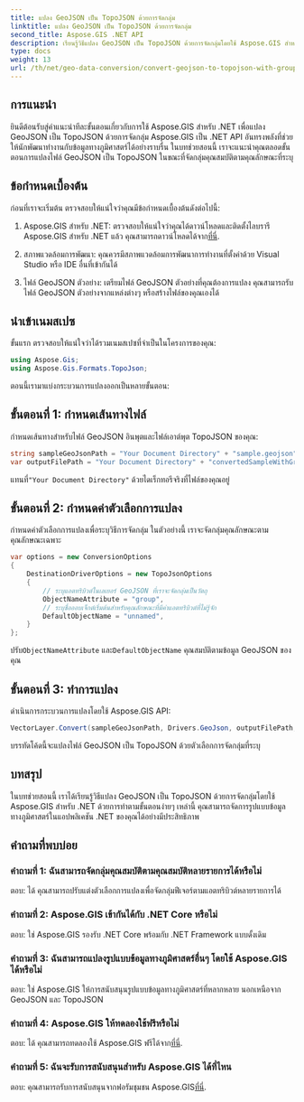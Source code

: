 ```yaml
---
title: แปลง GeoJSON เป็น TopoJSON ด้วยการจัดกลุ่ม
linktitle: แปลง GeoJSON เป็น TopoJSON ด้วยการจัดกลุ่ม
second_title: Aspose.GIS .NET API
description: เรียนรู้วิธีแปลง GeoJSON เป็น TopoJSON ด้วยการจัดกลุ่มโดยใช้ Aspose.GIS สำหรับ .NET ในบทช่วยสอนที่ครอบคลุมนี้
type: docs
weight: 13
url: /th/net/geo-data-conversion/convert-geojson-to-topojson-with-grouping/
---
```

## การแนะนำ

ยินดีต้อนรับสู่คำแนะนำทีละขั้นตอนเกี่ยวกับการใช้ Aspose.GIS สำหรับ .NET เพื่อแปลง GeoJSON เป็น TopoJSON ด้วยการจัดกลุ่ม Aspose.GIS เป็น .NET API อันทรงพลังที่ช่วยให้นักพัฒนาทำงานกับข้อมูลทางภูมิศาสตร์ได้อย่างราบรื่น ในบทช่วยสอนนี้ เราจะแนะนำคุณตลอดขั้นตอนการแปลงไฟล์ GeoJSON เป็น TopoJSON ในขณะที่จัดกลุ่มคุณสมบัติตามคุณลักษณะที่ระบุ

## ข้อกำหนดเบื้องต้น

ก่อนที่เราจะเริ่มต้น ตรวจสอบให้แน่ใจว่าคุณมีข้อกำหนดเบื้องต้นดังต่อไปนี้:

1.  Aspose.GIS สำหรับ .NET: ตรวจสอบให้แน่ใจว่าคุณได้ดาวน์โหลดและติดตั้งไลบรารี Aspose.GIS สำหรับ .NET แล้ว คุณสามารถดาวน์โหลดได้จาก[ที่นี่](https://releases.aspose.com/gis/net/).

2. สภาพแวดล้อมการพัฒนา: คุณควรมีสภาพแวดล้อมการพัฒนาการทำงานที่ตั้งค่าด้วย Visual Studio หรือ IDE อื่นที่เข้ากันได้

3. ไฟล์ GeoJSON ตัวอย่าง: เตรียมไฟล์ GeoJSON ตัวอย่างที่คุณต้องการแปลง คุณสามารถรับไฟล์ GeoJSON ตัวอย่างจากแหล่งต่างๆ หรือสร้างไฟล์ของคุณเองได้

## นำเข้าเนมสเปซ

ขั้นแรก ตรวจสอบให้แน่ใจว่าได้รวมเนมสเปซที่จำเป็นในโครงการของคุณ:

```csharp
using Aspose.Gis;
using Aspose.Gis.Formats.TopoJson;
```


ตอนนี้เรามาแบ่งกระบวนการแปลงออกเป็นหลายขั้นตอน:

## ขั้นตอนที่ 1: กำหนดเส้นทางไฟล์

กำหนดเส้นทางสำหรับไฟล์ GeoJSON อินพุตและไฟล์เอาต์พุต TopoJSON ของคุณ:

```csharp
string sampleGeoJsonPath = "Your Document Directory" + "sample.geojson";
var outputFilePath = "Your Document Directory" + "convertedSampleWithGrouping_out.topojson";
```

 แทนที่`"Your Document Directory"` ด้วยไดเร็กทอรีจริงที่ไฟล์ของคุณอยู่

## ขั้นตอนที่ 2: กำหนดค่าตัวเลือกการแปลง

กำหนดค่าตัวเลือกการแปลงเพื่อระบุวิธีการจัดกลุ่ม ในตัวอย่างนี้ เราจะจัดกลุ่มคุณลักษณะตามคุณลักษณะเฉพาะ

```csharp
var options = new ConversionOptions
{
    DestinationDriverOptions = new TopoJsonOptions
    {
        // ระบุแอตทริบิวต์ในเลเยอร์ GeoJSON ที่เราจะจัดกลุ่มเป็นวัตถุ
        ObjectNameAttribute = "group",
        // ระบุชื่อออบเจ็กต์เริ่มต้นสำหรับคุณลักษณะที่มีค่าแอตทริบิวต์ที่ไม่รู้จัก
        DefaultObjectName = "unnamed",
    }
};
```

 ปรับ`ObjectNameAttribute` และ`DefaultObjectName` คุณสมบัติตามข้อมูล GeoJSON ของคุณ

## ขั้นตอนที่ 3: ทำการแปลง

ดำเนินการกระบวนการแปลงโดยใช้ Aspose.GIS API:

```csharp
VectorLayer.Convert(sampleGeoJsonPath, Drivers.GeoJson, outputFilePath, Drivers.TopoJson, options);
```

บรรทัดโค้ดนี้จะแปลงไฟล์ GeoJSON เป็น TopoJSON ด้วยตัวเลือกการจัดกลุ่มที่ระบุ

## บทสรุป

ในบทช่วยสอนนี้ เราได้เรียนรู้วิธีแปลง GeoJSON เป็น TopoJSON ด้วยการจัดกลุ่มโดยใช้ Aspose.GIS สำหรับ .NET ด้วยการทำตามขั้นตอนง่ายๆ เหล่านี้ คุณสามารถจัดการรูปแบบข้อมูลทางภูมิศาสตร์ในแอปพลิเคชัน .NET ของคุณได้อย่างมีประสิทธิภาพ

## คำถามที่พบบ่อย

### คำถามที่ 1: ฉันสามารถจัดกลุ่มคุณสมบัติตามคุณสมบัติหลายรายการได้หรือไม่
ตอบ: ได้ คุณสามารถปรับแต่งตัวเลือกการแปลงเพื่อจัดกลุ่มฟีเจอร์ตามแอตทริบิวต์หลายรายการได้

### คำถามที่ 2: Aspose.GIS เข้ากันได้กับ .NET Core หรือไม่
ตอบ: ใช่ Aspose.GIS รองรับ .NET Core พร้อมกับ .NET Framework แบบดั้งเดิม

### คำถามที่ 3: ฉันสามารถแปลงรูปแบบข้อมูลทางภูมิศาสตร์อื่นๆ โดยใช้ Aspose.GIS ได้หรือไม่
ตอบ: ใช่ Aspose.GIS ให้การสนับสนุนรูปแบบข้อมูลทางภูมิศาสตร์ที่หลากหลาย นอกเหนือจาก GeoJSON และ TopoJSON

### คำถามที่ 4: Aspose.GIS ให้ทดลองใช้ฟรีหรือไม่
 ตอบ: ได้ คุณสามารถทดลองใช้ Aspose.GIS ฟรีได้จาก[ที่นี่](https://releases.aspose.com/).

### คำถามที่ 5: ฉันจะรับการสนับสนุนสำหรับ Aspose.GIS ได้ที่ไหน
 ตอบ: คุณสามารถรับการสนับสนุนจากฟอรัมชุมชน Aspose.GIS[ที่นี่](https://forum.aspose.com/c/gis/33).